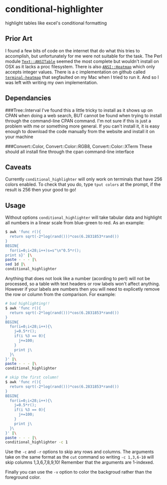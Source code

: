 conditional-highlighter
=======================

highlight tables like excel's conditional formatting

Prior Art
---------
I found a few bits of code on the internet that do what this tries to
accomplish, but unfortunately for me were not suitable for the task.
The Perl module
[`Text::ANSITable`](https://metacpan.org/pod/Text::ANSITable) seemed the
most complete but wouldn't install on OSX as it lacks a proc filesystem.
There is also
[`ANSI::Heatmap`](http://search.cpan.org/~rjh/ANSI-Heatmap-0.3/README.pod)
which only accepts integer values.  There is a c implementation on
github called
[`terminal-heatmap`](https://github.com/jclulow/terminal-heatmap) that
segfaulted on my Mac when I tried to run it.  And so I was left with
writing my own implementation.

Dependancies
------------
###Tree::Interval
I've found this a little tricky to install as it shows up on CPAN when
doing a web search, BUT cannot be found when trying to install through
the command-line CPAN command.  I'm not sure if this is just a problem
with me or something more general.  If you can't install it, it is easy
enough to download the code manually from the website and install it on
your machine

###Convert::Color, Convert::Color::RGB8, Convert::Color::XTerm
These should all install fine through the cpan command-line interface

Caveats
-------
Currently `conditional_highlighter` will only work on terminals that
have 256 colors enabled.  To check that you do, type `tput colors` at
the prompt, if the result is 256 then your good to go!

Usage
-----
Without options `conditional_highlighter` will take tabular data and
highlight all numbers in a linear scale from blue-green to red. As an
example:
```bash
$ awk 'func r(){
  return sqrt(-2*log(rand()))*cos(6.2831853*rand())
}
BEGIN{
  for(i=0;i<28;i++)s=s"\n"0.5*r();
print s}' |\
paste - - - |\
sed 1d |\
conditional_highlighter
```
Anything that does not look like a number (acording to perl) will not be
processed, so a table with text headers or row labels won't affect
anything.  However if your labels are numbers then you will need to
explicetly remove the row or column from the comparison.  For example:
```bash
# bad highlighting!!
$ awk 'func r(){
  return sqrt(-2*log(rand()))*cos(6.2831853*rand())
}
BEGIN{
  for(i=0;i<28;i++){\
    j=0.5*r();
    if(i %3 == 0){
      j+=100;
    }
    print j\
  }\
}' |\
paste - - - |\
conditional_highlighter

# skip the first column!
$ awk 'func r(){
  return sqrt(-2*log(rand()))*cos(6.2831853*rand())
}
BEGIN{
  for(i=0;i<28;i++){\
    j=0.5*r();
    if(i %3 == 0){
      j+=100;
    }
    print j\
  }\
}' |\
paste - - - |\
conditional_highlighter -c 1
```
Use the `-c` and `-r` options to skip any rows and columns.  The
arguments take on the same format as the `cut` command so writing
`-c 1,3,6-10` will skip columns 1,3,6,7,8,9,10! Remember that the
arguments are 1-indexed.

Finally you can use the `-v` option to color the backgroud rather than
the foreground color.

